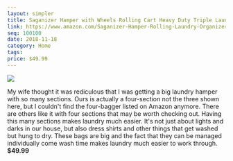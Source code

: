```yaml
---
layout: simpler
title: Saganizer Hamper with Wheels Rolling Cart Heavy Duty Triple Laundry Organizer/Sorter
link: https://www.amazon.com/Saganizer-Hamper-Rolling-Laundry-Organizer/dp/B016Z3PMNK/ref=as_li_ss_tl?srs=12021059011&ie=UTF8&qid=1542562038&sr=8-12&&linkCode=ll1&tag=christoph0832-20&linkId=920ecde3dbc273cb7f8ff7452696d7d0&language=en_US
seq: 100100
date: 2018-11-18
category: Home
tags:
price: $49.99
---
```


<div class="row">
<div class="col-sm-4 col-md-3">
	
<a href="https://www.amazon.com/Saganizer-Hamper-Rolling-Laundry-Organizer/dp/B016Z3PMNK/ref=as_li_ss_il?srs=12021059011&ie=UTF8&qid=1542562038&sr=8-12&&linkCode=li3&tag=christoph0832-20&linkId=52e9f14b1558b387479ae0c58871fc20&language=en_US" target="_blank"><img border="0" src="//ws-na.amazon-adsystem.com/widgets/q?_encoding=UTF8&ASIN=B016Z3PMNK&Format=_SL250_&ID=AsinImage&MarketPlace=US&ServiceVersion=20070822&WS=1&tag=christoph0832-20&language=en_US" ></a><img src="https://ir-na.amazon-adsystem.com/e/ir?t=christoph0832-20&language=en_US&l=li3&o=1&a=B016Z3PMNK" width="1" height="1" border="0" alt="" style="border:none !important; margin:0px !important;" />

</div>
<div class="col-sm-8 col-md-9"> 

My wife thought it was rediculous that I was getting a big laundry hamper with so many sections. Ours is actually a four-section not the three shown here, but I couldn't find the four-bagger listed on Amazon anymore. There are others like it with four sections that may be worth checking out. Having this many sections makes laundry much easier. It's not just about lights and darks in our house, but also dress shirts and other things that get washed but hung to dry. These bags are big and the fact that they can be managed individually come wash time makes laundry much easier to work through. <strong>$49.99</strong>


</div>
</div>